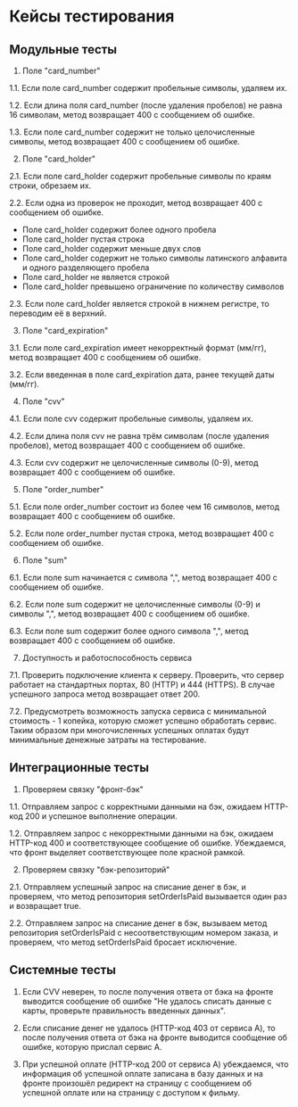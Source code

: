 # Кейсы тестирования

## Модульные тесты

1. Поле "card_number"

1.1. Если поле card_number содержит пробельные символы, удаляем их.

1.2. Если длина поля card_number (после удаления пробелов) не равна 16 символам, метод возвращает 400 с сообщением об ошибке.

1.3. Если поле card_number содержит не только целочисленные символы, метод возвращает 400 с сообщением об ошибке.

2. Поле "card_holder"

2.1. Если поле card_holder содержит пробельные символы по краям строки, обрезаем их.

2.2. Если одна из проверок не проходит, метод возвращает 400 с сообщением об ошибке.
- Поле card_holder содержит более одного пробела
- Поле card_holder пустая строка
- Поле card_holder содержит меньше двух слов
- Поле card_holder содержит не только символы латинского алфавита и одного разделяющего пробела
- Поле card_holder не является строкой
- Поле card_holder превышено ограничение по количеству символов

2.3. Если поле card_holder является строкой в нижнем регистре, то переводим её в верхний.

3. Поле "card_expiration"

3.1. Если поле card_expiration имеет некорректный формат (мм/гг), метод возвращает 400 с сообщением об ошибке.

3.2. Если введенная в поле card_expiration дата, ранее текущей даты (мм/гг).

4. Поле "cvv"

4.1. Если поле cvv содержит пробельные символы, удаляем их.

4.2. Если длина поля cvv не равна трём символам (после удаления пробелов), метод возвращает 400 с сообщением об ошибке.

4.3. Если cvv содержит не целочисленные символы (0-9), метод возвращает 400 с сообщением об ошибке.

5. Поле "order_number"

5.1. Если поле order_number состоит из более чем 16 символов, метод возвращает 400 с сообщением об ошибке.

5.2. Если поле order_number пустая строка, метод возвращает 400 с сообщением об ошибке.

6. Поле "sum"

6.1. Если поле sum начинается с символа ",", метод возвращает 400 с сообщением об ошибке.

6.2. Если поле sum содержит не целочисленные символы (0-9) и символы ",", метод возвращает 400 с сообщением об ошибке.

6.3. Если поле sum содержит более одного символа ",", метод возвращает 400 с сообщением об ошибке.

7. Доступность и работоспособность сервиса
   
7.1. Проверить подключение клиента к серверу. Проверить, что сервер работает на стандартных портах, 80 (HTTP) и 444 (HTTPS). В случае успешного запроса метод возвращает ответ 200.

7.2. Предусмотреть возможность запуска сервиса с минимальной стоимость - 1 копейка, которую сможет успешно обработать сервис. Таким образом при многочисленных успешных оплатах будут минимальные денежные затраты на тестирование.


## Интеграционные тесты

1. Проверяем связку "фронт-бэк"

1.1. Отправляем запрос с корректными данными на бэк, ожидаем HTTP-код 200 и успешное выполнение операции.

1.2. Отправляем запрос с некорректными данными на бэк, ожидаем HTTP-код 400 и соответствующее сообщение об ошибке. Убеждаемся, что фронт выделяет соответствующее поле красной рамкой.

2. Проверяем связку "бэк-репозиторий"

2.1. Отправляем успешный запрос на списание денег в бэк, и проверяем, что метод репозитория setOrderIsPaid вызывается один раз и возвращает true.

2.2. Отправляем запрос на списание денег в бэк, вызываем метод репозитория setOrderIsPaid с несоответствующим номером заказа, и проверяем, что метод setOrderIsPaid бросает исключение.

## Системные тесты

1. Если CVV неверен, то после получения ответа от бэка на фронте выводится сообщение об ошибке "Не удалось списать данные с карты, проверьте правильность введенных данных".

2. Если списание денег не удалось (HTTP-код 403 от сервиса A), то после получения ответа от бэка на фронте выводится сообщение об ошибке, которую прислал сервис А.

3. При успешной оплате (HTTP-код 200 от сервиса A) убеждаемся, что информация об успешной оплате записана в базу данных и на фронте произошёл редирект на страницу с сообщением об успешной оплате или на страницу с доступом к фильму.
